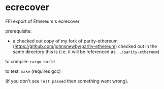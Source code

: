 # ecrecover
FFI export of Ethereum's ecrecover

prerequisite:
- a checked out copy of my fork of parity-ethereum (https://github.com/johnsnewby/parity-ethereum) checked out in the same directory this is (i.e. it will be referenced as `../parity-ethereum`)

to compile:
`cargo build`

to test:
`make` (requires gcc)

(if you don't see `Test passed` then something went wrong).